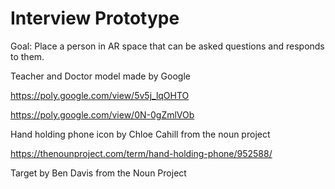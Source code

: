 # Interview Prototype

Goal: Place a person in AR space that can be asked questions and responds to them.

Teacher and Doctor model made by Google

https://poly.google.com/view/5v5j_lqOHTO

https://poly.google.com/view/0N-0gZmlVOb

Hand holding phone icon by Chloe Cahill from the noun project

https://thenounproject.com/term/hand-holding-phone/952588/

Target by Ben Davis from the Noun Project
